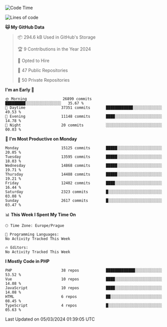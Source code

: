 <!--START_SECTION:waka-->
![Code Time](http://img.shields.io/badge/Code%20Time-1%2C583%20hrs%2058%20mins-blue)

![Lines of code](https://img.shields.io/badge/From%20Hello%20World%20I%27ve%20Written-23.7%20million%20lines%20of%20code-blue)

**🐱 My GitHub Data** 

> 📦 294.6 kB Used in GitHub's Storage 
 > 
> 🏆 9 Contributions in the Year 2024
 > 
> 💼 Opted to Hire
 > 
> 📜 47 Public Repositories 
 > 
> 🔑 50 Private Repositories 
 > 
**I'm an Early 🐤** 

```text
🌞 Morning                26899 commits       █████████░░░░░░░░░░░░░░░░   35.67 % 
🌆 Daytime                37351 commits       ████████████░░░░░░░░░░░░░   49.53 % 
🌃 Evening                11148 commits       ████░░░░░░░░░░░░░░░░░░░░░   14.78 % 
🌙 Night                  20 commits          ░░░░░░░░░░░░░░░░░░░░░░░░░   00.03 % 
```
📅 **I'm Most Productive on Monday** 

```text
Monday                   15125 commits       █████░░░░░░░░░░░░░░░░░░░░   20.05 % 
Tuesday                  13595 commits       █████░░░░░░░░░░░░░░░░░░░░   18.03 % 
Wednesday                14868 commits       █████░░░░░░░░░░░░░░░░░░░░   19.71 % 
Thursday                 14488 commits       █████░░░░░░░░░░░░░░░░░░░░   19.21 % 
Friday                   12402 commits       ████░░░░░░░░░░░░░░░░░░░░░   16.44 % 
Saturday                 2323 commits        █░░░░░░░░░░░░░░░░░░░░░░░░   03.08 % 
Sunday                   2617 commits        █░░░░░░░░░░░░░░░░░░░░░░░░   03.47 % 
```


📊 **This Week I Spent My Time On** 

```text
🕑︎ Time Zone: Europe/Prague

💬 Programming Languages: 
No Activity Tracked This Week

🔥 Editors: 
No Activity Tracked This Week
```

**I Mostly Code in PHP** 

```text
PHP                      38 repos            █████████████░░░░░░░░░░░░   53.52 % 
Vue                      10 repos            ████░░░░░░░░░░░░░░░░░░░░░   14.08 % 
JavaScript               10 repos            ████░░░░░░░░░░░░░░░░░░░░░   14.08 % 
HTML                     6 repos             ██░░░░░░░░░░░░░░░░░░░░░░░   08.45 % 
TypeScript               4 repos             █░░░░░░░░░░░░░░░░░░░░░░░░   05.63 % 
```




 Last Updated on 05/03/2024 01:39:05 UTC
<!--END_SECTION:waka-->
<!--
**AlexKratky/AlexKratky** is a ✨ _special_ ✨ repository because its `README.md` (this file) appears on your GitHub profile.

Here are some ideas to get you started:

- 🔭 I’m currently working on ...
- 🌱 I’m currently learning ...
- 👯 I’m looking to collaborate on ...
- 🤔 I’m looking for help with ...
- 💬 Ask me about ...
- 📫 How to reach me: ...
- 😄 Pronouns: ...
- ⚡ Fun fact: ...
-->
